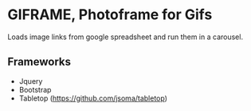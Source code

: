 # GIFRAME, Photoframe for Gifs

Loads image links from google spreadsheet and run them in a carousel.

## Frameworks
* Jquery
* Bootstrap
* Tabletop (https://github.com/jsoma/tabletop)
